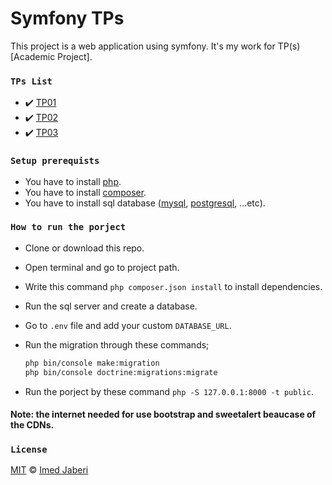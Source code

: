 # Symfony TPs

This project is a web application using symfony. It's my work for TP(s) [Academic Project].

### `TPs List`

- ✔️ [TP01](TP01.pdf)
- ✔️ [TP02](TP02.pdf)
- ✔️ [TP03](TP03.pdf)

### `Setup prerequists`

- You have to install [php](https://www.php.net/downloads.php).
- You have to install [composer](https://getcomposer.org/).
- You have to install sql database ([mysql](https://www.mysql.com/downloads/), [postgresql](https://www.postgresql.org/download/), ...etc).

### `How to run the porject`

- Clone or download this repo.
- Open terminal and go to project path.
- Write this command `php composer.json install` to install dependencies.
- Run the sql server and create a database.
- Go to `.env` file and add your custom `DATABASE_URL`.
- Run the migration through these commands;

  ```bash
  php bin/console make:migration
  php bin/console doctrine:migrations:migrate
  ```

- Run the porject by these command `php -S 127.0.0.1:8000 -t public`.

#### Note: the internet needed for use bootstrap and sweetalert beaucase of the CDNs.

### `License`

[MIT](LICENSE) &copy; [Imed Jaberi](https://github.com/3imed-jaberi)
